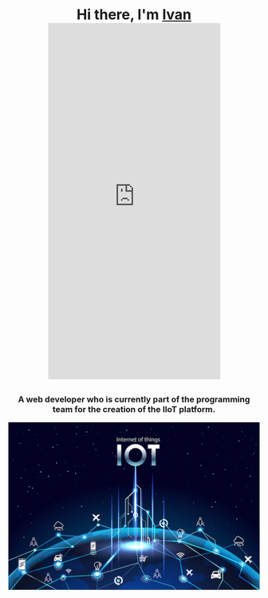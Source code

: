 
<h1 align="center">Hi there, I'm <a href="https://t.me/DazaiVan" target="_blank">Ivan</a> 
<!--<img src="https://github.com/DazaiOsamu2111/DazaiOsamu2111/blob/main/Магическая%20битва%20(16).gif" height="32"/>-->
<iframe src="https://assets.pinterest.com/ext/embed.html?id=312507661658312424" height="714" width="345" frameborder="0" scrolling="no" ></iframe>
</h1>
<h3 align="center">A web developer who is currently part of the programming team for the creation of the IIoT platform.</h3>
<div height="100"  text-align="center"><img  src="https://github.com/DazaiOsamu2111/DazaiOsamu2111/blob/main/74.jpg"/></div>

<!--
**DazaiOsamu2111/DazaiOsamu2111** is a ✨ _special_ ✨ repository because its `README.md` (this file) appears on your GitHub profile.

Here are some ideas to get you started:

- 🔭 I’m currently working on ...
- 🌱 I’m currently learning ...
- 👯 I’m looking to collaborate on ...
- 🤔 I’m looking for help with ...
- 💬 Ask me about ...
- 📫 How to reach me: ...
- 😄 Pronouns: ...
- ⚡ Fun fact: ...
-->
